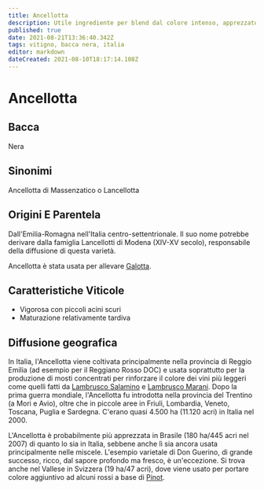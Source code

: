 ```yaml
---
title: Ancellotta
description: Utile ingrediente per blend dal colore intenso, apprezzato più per il colore, i tannini e l'acidità che per il suo sapore.
published: true
date: 2021-08-21T13:36:40.342Z
tags: vitigno, bacca nera, italia
editor: markdown
dateCreated: 2021-08-10T18:17:14.108Z
---
```


# Ancellotta

## Bacca
Nera
## Sinonimi
Ancellotta di Massenzatico o Lancellotta


## Origini E Parentela

Dall'Emilia-Romagna nell'Italia centro-settentrionale. Il suo nome potrebbe derivare dalla famiglia Lancellotti di Modena (XIV-XV secolo), responsabile della diffusione di questa varietà.

Ancellotta è stata usata per allevare [Galotta](/vitigni/bacca-nera/galotta).

## Caratteristiche Viticole

- Vigorosa con piccoli acini scuri
- Maturazione relativamente tardiva

## Diffusione geografica

In Italia, l'Ancellotta viene coltivata principalmente nella provincia di Reggio Emilia (ad esempio per il Reggiano Rosso DOC) e usata soprattutto per la produzione di mosti concentrati per rinforzare il colore dei vini più leggeri come quelli fatti da [Lambrusco Salamino](/vitigni/bacca-nera/lambrusco-salamino) e [Lambrusco Marani](/vitigni/bacca-nera/lambrusco-marani). Dopo la prima guerra mondiale, l'Ancellotta fu introdotta nella provincia del Trentino (a Mori e Avio), oltre che in piccole aree in Friuli, Lombardia, Veneto, Toscana, Puglia e Sardegna. C'erano quasi 4.500 ha (11.120 acri) in Italia nel 2000.

L'Ancellotta è probabilmente più apprezzata in Brasile (180 ha/445 acri nel 2007) di quanto lo sia in Italia, sebbene anche lì sia ancora usata principalmente nelle miscele. L'esempio varietale di Don Guerino, di grande successo, ricco, dal sapore profondo ma fresco, è un'eccezione. Si trova anche nel Vallese in Svizzera (19 ha/47 acri), dove viene usato per portare colore aggiuntivo ad alcuni rossi a base di [Pinot](/vitigni/bacca-nera/pinot).